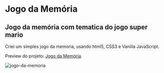 # Jogo da Memória
## Jogo da memória com tematica do jogo super mario

Criei um simples jogo da memoria, usando html5, CSS3 e Vanilla JavaScript.  

Preview do projeto: [Jogo da Memória](https://wesley-nunes.github.io/Jogo-da-Memoria/).
  
![jogo-da-memoria](https://user-images.githubusercontent.com/43190808/115971862-5c8a3f80-a521-11eb-9220-d1cf66e71d37.png)
